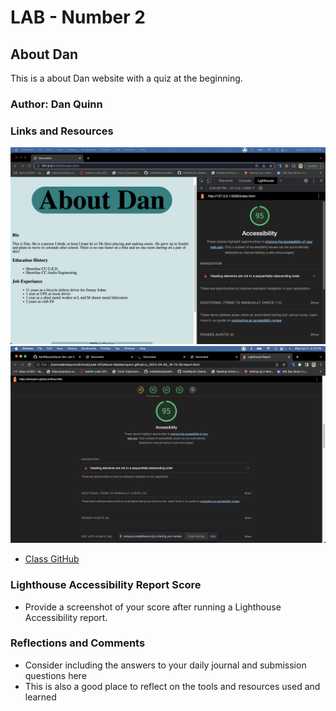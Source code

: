 # LAB - Number 2

## About Dan

This is a about Dan website with a quiz at the beginning.

### Author: Dan Quinn

### Links and Resources

![lighthouse Score lab 2](img/Lighthouse-lab-2.png)
![lighthouse Score lab](img/lab3LH.png)
* [Class GitHub](https://github.com/codefellows/seattle-code-201d99)

### Lighthouse Accessibility Report Score

* Provide a screenshot of your score after running a Lighthouse Accessibility report.

### Reflections and Comments

* Consider including the answers to your daily journal and submission questions here
* This is also a good place to reflect on the tools and resources used and learned
